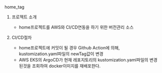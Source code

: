 home_tag

1. 프로젝트 소개
   - home프로젝트를 AWS와 CI/CD연동을 하기 위한 버전관리 소스
  
2. CI/CD절차
   - home프로젝트에 커밋이 될 경우 Github Action에 의해, kustomization.yaml파일의 newTag값이 변경
   - AWS EKS의 ArgoCD가 현재 레포지토리의 kustomization.yaml파일의 변경된것을 조회하여 docker이미지를 재배포한다.

